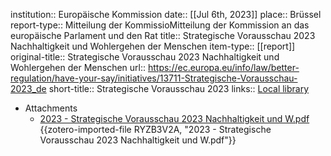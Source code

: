 institution:: Europäische Kommission
date:: [[Jul 6th, 2023]]
place:: Brüssel
report-type:: Mitteilung der KommissioMitteilung der Kommission an das europäische Parlament und den Rat
title:: Strategische Vorausschau 2023 Nachhaltigkeit und Wohlergehen der Menschen
item-type:: [[report]]
original-title:: Strategische Vorausschau 2023 Nachhaltigkeit und Wohlergehen der Menschen
url:: https://ec.europa.eu/info/law/better-regulation/have-your-say/initiatives/13711-Strategische-Vorausschau-2023_de
short-title:: Strategische Vorausschau 2023
links:: [Local library](https://www.zotero.org/users/46463/items/QDVGYV4I)

- Attachments
	- [2023 - Strategische Vorausschau 2023 Nachhaltigkeit und W.pdf](zotero://select/library/items/RYZB3V2A) {{zotero-imported-file RYZB3V2A, "2023 - Strategische Vorausschau 2023 Nachhaltigkeit und W.pdf"}}